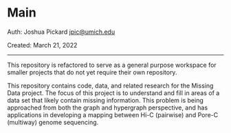 # Main

Auth: Joshua Pickard jpic@umich.edu

Created: March 21, 2022

---

This repository is refactored to serve as a general purpose workspace for smaller projects that
do not yet require their own repository.

This repository contains code, data, and related research for the Missing
Data project. The focus of this project is to understand and fill in
areas of a data set that likely contain missing information. This problem
is being approached from both the graph and hypergraph perspective, and has
applications in developing a mapping between Hi-C (pairwise) and Pore-C
(multiway) genome sequencing.
